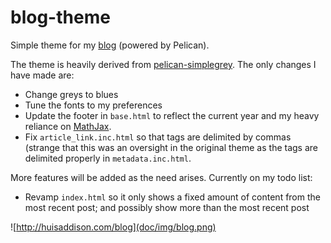# blog-theme
Simple theme for my [blog](http://huisaddison.com/blog) (powered by Pelican).

The theme is heavily derived from
[pelican-simplegrey](https://github.com/fle/pelican-simplegrey).  The only
changes I have made are:
* Change greys to blues
* Tune the fonts to my preferences
* Update the footer in `base.html` to reflect the current year and my heavy
  reliance on [MathJax](https://www.mathjax.org/).
* Fix `article_link.inc.html` so that tags are delimited by commas (strange
  that this was an oversight in the original theme as the tags are delimited
  properly in `metadata.inc.html`.

More features will be added as the need arises.  Currently on my todo list:
* Revamp `index.html` so it only shows a fixed amount of content from the
  most recent post; and possibly show more than the most recent post

![http://huisaddison.com/blog](doc/img/blog.png)
